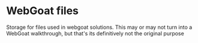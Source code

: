 # WebGoat files

Storage for files used in webgoat solutions. This may or may not turn into
a WebGoat walkthrough, but that's its definitively not the original purpose
